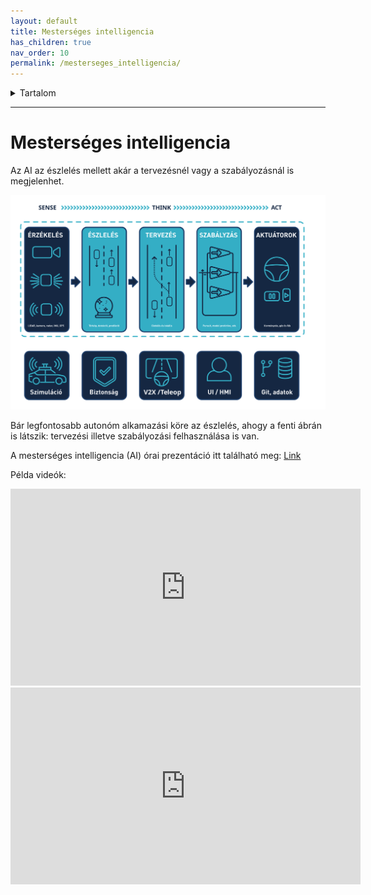 ```yaml
---
layout: default
title: Mesterséges intelligencia
has_children: true
nav_order: 10
permalink: /mesterseges_intelligencia/
---
```


 

<details markdown="block">
  <summary>
    Tartalom
  </summary>
  {: .text-delta }
1. TOC
{:toc}
</details>

---


# Mesterséges intelligencia

Az AI az észlelés mellett akár a tervezésnél vagy a szabályozásnál is megjelenhet.

![](https://raw.githubusercontent.com/sze-info/arj/main/docs/_images/overview15.svg)


Bár legfontosabb autonóm alkamazási köre az észlelés, ahogy a fenti ábrán is látszik: tervezési illetve szabályozási felhasználása is van.

A mesterséges intelligencia (AI) órai prezentáció itt található meg: [Link](assets/arj-ai.pptx)


Példa videók:
<iframe width="560" height="315" src="https://www.youtube.com/embed/NZZIPcBBAc8?rel=0" title="YouTube video player" frameborder="0" allow="accelerometer; autoplay; clipboard-write; encrypted-media; gyroscope; picture-in-picture" allowfullscreen></iframe>

<iframe width="560" height="315" src="https://www.youtube.com/embed/mTcrA6HYsMM?rel=0" title="YouTube video player" frameborder="0" allow="accelerometer; autoplay; clipboard-write; encrypted-media; gyroscope; picture-in-picture" allowfullscreen></iframe>